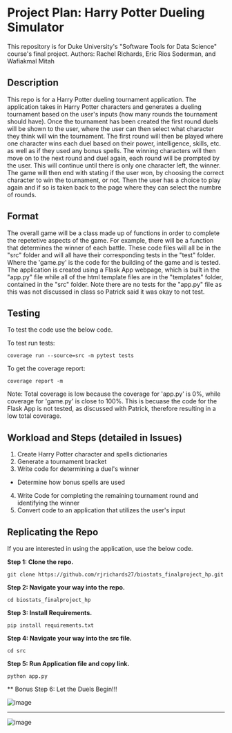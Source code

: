 # Project Plan: Harry Potter Dueling Simulator

This repository is for Duke University's "Software Tools for Data Science" course's final project. 
Authors: Rachel Richards, Eric Rios Soderman, and Wafiakmal Mitah

## Description
This repo is for a Harry Potter dueling tournament application. The application takes in Harry Potter characters and generates a dueling tournament based on the user's inputs (how many rounds the tournament should have). Once the tournament has been created the first round duels will be shown to the user, where the user can then select what character they think will win the tournament. The first round will then be played where one character wins each duel based on their power, intelligence, skills, etc. as well as if they used any bonus spells. The winning characters will then move on to the next round and duel again, each round will be prompted by the user. This will continue until there is only one character left, the winner. The game will then end with stating if the user won, by choosing the correct character to win the tournament, or not. Then the user has a choice to play again and if so is taken back to the page where they can select the numbre of rounds.

## Format
The overall game will be a class made up of functions in order to complete the repetetive aspects of the game. For example, there will be a function that determines the winner of each battle. These code files will all be in the "src" folder and will all have their corresponding tests in the "test" folder. Where the 'game.py' is the code for the building of the game and is tested. The application is created using a Flask App webpage, which is built in the "app.py" file while all of the html template files are in the "templates" folder, contained in the "src" folder. Note there are no tests for the "app.py" file as this was not discussed in class so Patrick said it was okay to not test.

## Testing
To test the code use the below code.

To test run tests:
```
coverage run --source=src -m pytest tests
```
To get the coverage report:
```
coverage report -m
```
Note: Total coverage is low because the coverage for 'app.py' is 0%, while coverage for 'game.py' is close to 100%. This is becuase the code for the Flask App is not tested, as discussed with Patrick, therefore resulting in a low total coverage.


## Workload and Steps (detailed in Issues)
1. Create Harry Potter character and spells dictionaries
2. Generate a tournament bracket
3. Write code for determining a duel's winner
  * Determine how bonus spells are used
4. Write Code for completing the remaining tournament round and identifying the winner
5. Convert code to an application that utilizes the user's input


## Replicating the Repo

If you are interested in using the application, use the below code.

**Step 1: Clone the repo.**

```
git clone https://github.com/rjrichards27/biostats_finalproject_hp.git
```

**Step 2: Navigate your way into the repo.**

```
cd biostats_finalproject_hp
```

**Step 3: Install Requirements.**

```
pip install requirements.txt
```

**Step 4: Navigate your way into the src file.**

```
cd src
```

**Step 5: Run Application file and copy link.**

```
python app.py
```

** Bonus Step 6: Let the Duels Begin!!!

![image](https://user-images.githubusercontent.com/70504872/235370213-f4c202ae-eb22-446f-9015-db6c00dd6d45.png)

---

![image](https://user-images.githubusercontent.com/70504872/235370236-78faad2e-872c-4bd2-a6c9-9436ec59d945.png)

